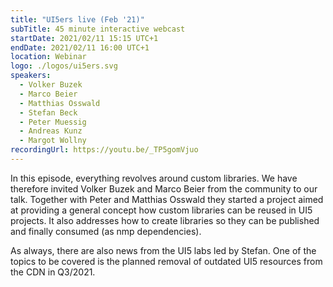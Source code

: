 ```yaml
---
title: "UI5ers live (Feb '21)"
subTitle: 45 minute interactive webcast
startDate: 2021/02/11 15:15 UTC+1
endDate: 2021/02/11 16:00 UTC+1
location: Webinar
logo: ./logos/ui5ers.svg
speakers:
  - Volker Buzek
  - Marco Beier
  - Matthias Osswald
  - Stefan Beck
  - Peter Muessig
  - Andreas Kunz
  - Margot Wollny
recordingUrl: https://youtu.be/_TP5gomVjuo
---
```


In this episode, everything revolves around custom libraries. We have therefore invited Volker Buzek and Marco Beier from the community to our talk. Together with Peter and Matthias Osswald they started a project aimed at providing a general concept how custom libraries can be reused in UI5 projects. It also addresses how to create libraries so they can be published and finally consumed (as nmp dependencies).

As always, there are also news from the UI5 labs led by Stefan. One of the topics to be covered is the planned removal of outdated UI5 resources from the CDN in Q3/2021.
